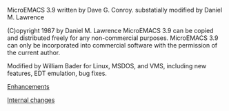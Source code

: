MicroEMACS 3.9
written by Dave G. Conroy.
substatially modified by Daniel M. Lawrence

(C)opyright 1987 by Daniel M. Lawrence
MicroEMACS 3.9 can be copied and distributed freely for any
non-commercial purposes. MicroEMACS 3.9 can only be incorporated
into commercial software with the permission of the current author.

Modified by William Bader for Linux, MSDOS, and VMS, including new features, EDT emulation, bug fixes.

[Enhancements](read.me)

[Internal changes](read.me2)
